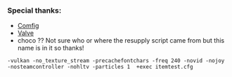 ### Special thanks:
- [Comfig](https://comfig.app/)
- [Valve](https://developer.valvesoftware.com/wiki/List_of_Team_Fortress_2_console_commands_and_variables)
- choco ?? Not sure who or where the resupply script came from but this name is in it so thanks!

```
-vulkan -no_texture_stream -precachefontchars -freq 240 -novid -nojoy -nosteamcontroller -nohltv -particles 1  +exec itemtest.cfg
```